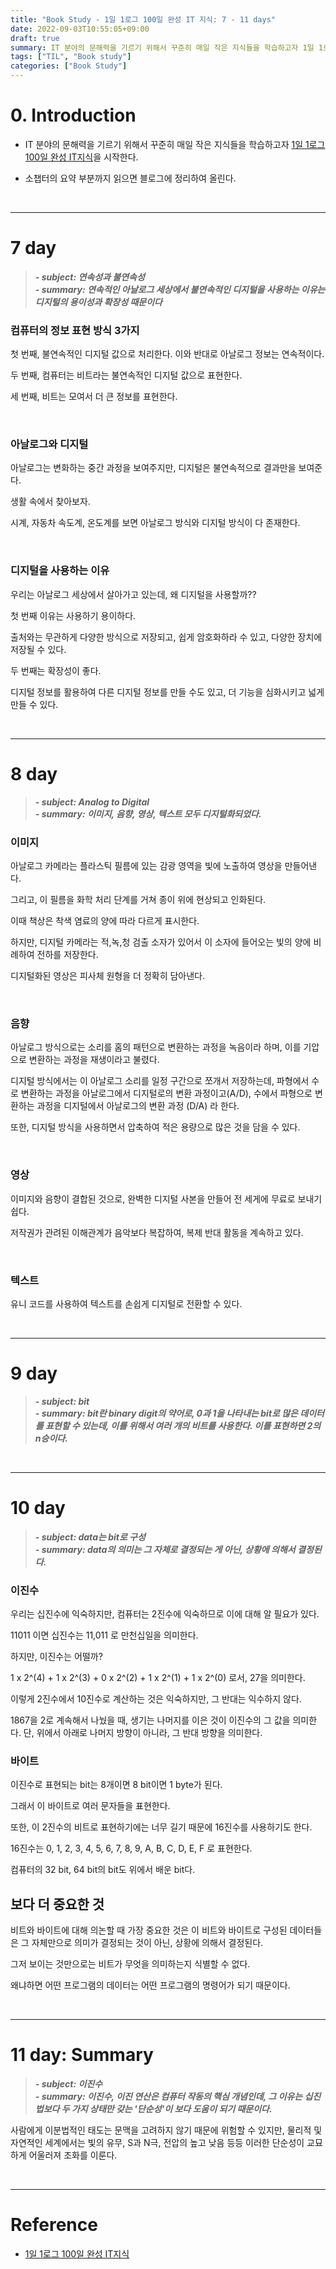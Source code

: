 ```yaml
---
title: "Book Study - 1일 1로그 100일 완성 IT 지식: 7 - 11 days"
date: 2022-09-03T10:55:05+09:00
draft: true
summary: IT 분야의 문해력을 기르기 위해서 꾸준히 매일 작은 지식들을 학습하고자 1일 1로그 100일 완성 IT 지식을 학습한다.
tags: ["TIL", "Book study"]
categories: ["Book Study"]
---
```

# 0. Introduction

- IT 분야의 문해력을 기르기 위해서 꾸준히 매일 작은 지식들을 학습하고자 [1일 1로그 100일 완성 IT지식](http://www.kyobobook.co.kr/product/detailViewKor.laf?ejkGb=KOR&mallGb=KOR&barcode=9788966263301&orderClick=LEa&Kc=)을 시작한다. 


- 소챕터의 요약 부분까지 읽으면 블로그에 정리하여 올린다.

<br>

---
# 7 day

> **_- subject: 연속성과 불연속성_**  
> **_- summary: 연속적인 아날로그 세상에서 불연속적인 디지털을 사용하는 이유는 디지털의 용이성과 확장성 때문이다_**

### 컴퓨터의 정보 표현 방식 3가지

첫 번째, 불연속적인 디지털 값으로 처리한다.  이와 반대로 아날로그 정보는 연속적이다.

두 번째, 컴퓨터는 비트라는 불연속적인 디지털 값으로 표현한다.

세 번째, 비트는 모여서 더 큰 정보를 표현한다.  

<br>

### 아날로그와 디지털

아날로그는 변화하는 중간 과정을 보여주지만, 디지털은 불연속적으로 결과만을 보여준다. 

생활 속에서 찾아보자.

시계, 자동차 속도계, 온도계를 보면 아날로그 방식와 디지털 방식이 다 존재한다. 

<br>

### 디지털을 사용하는 이유

우리는 아날로그 세상에서 살아가고 있는데, 왜 디지털을 사용할까?? 

첫 번째 이유는 사용하기 용이하다. 

출처와는 무관하게 다양한 방식으로 저장되고, 쉽게 암호화하라 수 있고, 다양한 장치에 저장될 수 있다. 

두 번째는 확장성이 좋다. 

디지털 정보를 활용하여 다른 디지털 정보를 만들 수도 있고, 더 기능을 심화시키고 넓게 만들 수 있다.  

<br>

---

# 8 day

> **_- subject: Analog to Digital_**  
> **_- summary: 이미지, 음향, 영상, 텍스트 모두 디지털화되었다._**

### 이미지

아날로그 카메라는 플라스틱 필름에 있는 감광 영역을 빛에 노출하여 영상을 만들어낸다. 

그리고, 이 필름을 화학 처리 단계를 거쳐 종이 위에 현상되고 인화된다.  

이때 책상은 착색 염료의 양에 따라 다르게 표시한다.  

하지만, 디지털 카메라는 적,녹,청 검출 소자가 있어서 이 소자에 들어오는 빛의 양에 비례하여 전하를 저장한다.

디지털화된 영상은 피사체 원형을 더 정확히 담아낸다.  

<br>

### 음향

아날로그 방식으로는 소리를 홈의 패턴으로 변환하는 과정을 녹음이라 하며, 이를 기압으로 변환하는 과정을 재생이라고 불렸다.

디지털 방식에서는 이 아날로그 소리를 일정 구간으로 쪼개서 저장하는데, 파형에서 수로 변환하는 과정을 아날로그에서 디지털로의 변환 과정이고(A/D), 수에서 파형으로 변환하는 과정을 디지털에서 아날로그의 변환 과정 (D/A) 라 한다.

또한, 디지털 방식을 사용하면서 압축하여 적은 용량으로 많은 것을 담을 수 있다.



<br>

### 영상

이미지와 음향이 결합된 것으로, 완벽한 디지털 사본을 만들어 전 세게에 무료로 보내기 쉽다. 

저작권가 관려된 이해관계가 음악보다 복잡하여, 복제 반대 활동을 계속하고 있다. 

<br>

### 텍스트

유니 코드를 사용하여 텍스트를 손쉽게 디지털로 전환할 수 있다.  

<br>

---

# 9 day

> **_- subject: bit_**  
> **_- summary: bit란 binary digit의 약어로, 0과 1을 나타내는 bit로 많은 데이터를 표현할 수 있는데, 이를 위해서 여러 개의 비트를 사용한다. 이를 표현하면 2의 n승이다._**



<br>

---

# 10 day

> **_- subject: data는 bit로 구성_**  
> **_- summary: data의 의미는 그 자체로 결정되는 게 아닌, 상황에 의해서 결정된다._**

### 이진수

우리는 십진수에 익숙하지만, 컴퓨터는 2진수에 익숙하므로 이에 대해 알 필요가 있다.

11011 이면 십진수는 11,011 로 만천십일을 의미한다.  

하지만, 이진수는 어떨까? 

1 x 2^(4) + 1 x 2^(3) + 0 x 2^(2) + 1 x 2^(1) + 1 x 2^(0) 로서, 27을 의미한다. 

이렇게 2진수에서 10진수로 계산하는 것은 익숙하지만, 그 반대는 익수하지 않다. 

1867을 2로 계속해서 나눴을 때, 생기는 나머지를 이은 것이 이진수의 그 값을 의미한다.  단, 위에서 아래로 나머지 방향이 아니라, 그 반대 방향을 의미한다. 


### 바이트

이진수로 표현되는 bit는 8개이면 8 bit이면 1 byte가 된다.  

그래서 이 바이트로 여러 문자들을 표현한다.  

또한, 이 2진수의 비트로 표현하기에는 너무 길기 때문에 16진수를 사용하기도 한다.

16진수는 0, 1, 2, 3, 4, 5, 6, 7, 8, 9, A, B, C, D, E, F 로 표현한다. 

컴퓨터의 32 bit, 64 bit의 bit도 위에서 배운 bit다.  

## 보다 더 중요한 것

비트와 바이트에 대해 의논할 때 가장 중요한 것은 이 비트와 바이트로 구성된 데이터들은 그 자체만으로 의미가 결정되는 것이 아닌, 상황에 의해서 결정된다.

그저 보이는 것만으로는 비트가 무엇을 의미하는지 식별할 수 없다.  

왜냐하면 어떤 프로그램의 데이터는 어떤 프로그램의 명령어가 되기 때문이다.

<br>

---

# 11 day: Summary


> **_- subject: 이진수_**  
> **_- summary: 이진수, 이진 연산은 컴퓨터 작동의 핵심 개념인데, 그 이유는 십진법보다 두 가지 상태만 갖는 '단순성'이 보다  도움이 되기 때문이다._**

사람에게 이분법적인 태도는 문맥을 고려하지 않기 때문에 위험할 수 있지만, 물리적 및 자연적인 세계에서는 빛의 유무, S과 N극,  전압의 높고 낮음 등등 이러한 단순성이 교묘하게 어울러져 조화를 이룬다.  


<br>

---
# Reference

- [1일 1로그 100일 완성 IT지식](http://www.kyobobook.co.kr/product/detailViewKor.laf?ejkGb=KOR&mallGb=KOR&barcode=9788966263301&orderClick=LEa&Kc=) 